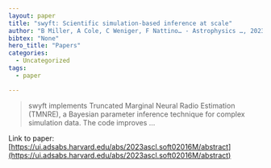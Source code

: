 ```yaml
---
layout: paper
title: "swyft: Scientific simulation-based inference at scale"
author: "B Miller, A Cole, C Weniger, F Nattino… - Astrophysics …, 2023 - ui.adsabs.harvard.edu"
bibtex: "None"
hero_title: "Papers"
categories:
  - Uncategorized
tags:
  - paper

---
```

>swyft implements Truncated Marginal Neural Radio Estimation (TMNRE), a Bayesian parameter inference technique for complex simulation data. The code improves …

Link to paper: [https://ui.adsabs.harvard.edu/abs/2023ascl.soft02016M/abstract](https://ui.adsabs.harvard.edu/abs/2023ascl.soft02016M/abstract)
